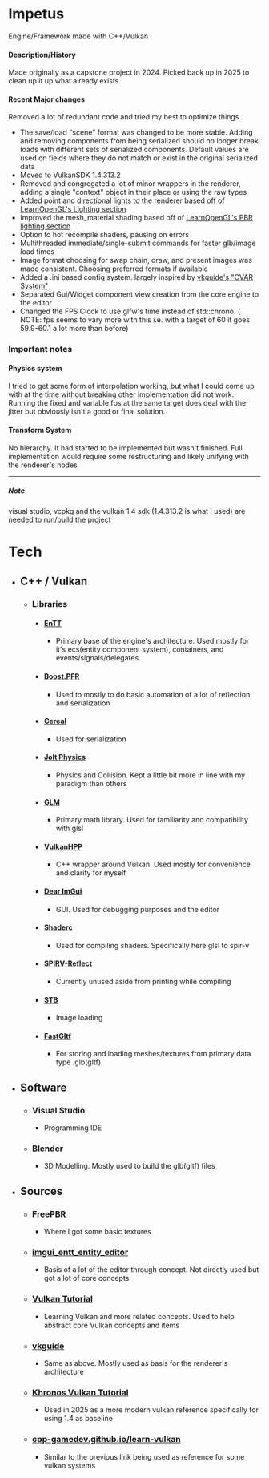 # Impetus
Engine/Framework made with C++/Vulkan

#### Description/History
Made originally as a capstone project in 2024. Picked back up in 2025 to clean up it up what already exists.


#### Recent Major changes
Removed a lot of redundant code and tried my best to optimize things. 
- The save/load "scene" format was changed to be more stable. Adding and removing components from being serialized should no longer break loads with different sets of serialized components. Default values are used on fields where they do not match or exist in the original serialized data
- Moved to VulkanSDK 1.4.313.2
- Removed and congregated a lot of minor wrappers in the renderer, adding a single "context" object in their place or using the raw types
- Added point and directional lights to the renderer based off of [LearnOpenGL's Lighting section](https://learnopengl.com/Lighting/Multiple-lights)
- Improved the mesh_material shading based off of [LearnOpenGL's PBR lighting section](https://learnopengl.com/PBR/Lighting)
- Option to hot recompile shaders, pausing on errors
- Multithreaded immediate/single-submit commands for faster glb/image load times
- Image format choosing for swap chain, draw, and present images was made consistent. Choosing preferred formats if available
- Added a .ini based config system. largely inspired by [vkguide's "CVAR System"](https://vkguide.dev/docs/extra-chapter/cvar_system/) 
- Separated Gui/Widget component view creation from the core engine to the editor
- Changed the FPS Clock to use glfw's time instead of std::chrono. ( NOTE: fps seems to vary more with this i.e. with a target of 60 it goes 59.9-60.1 a lot more than before)

### Important notes
#### Physics system
I tried to get some form of interpolation working, but what I could come up with at the time without breaking other implementation did not work. Running the fixed and variable fps at the same target does deal with the jitter but obviously isn't a good or final solution. 
#### Transform System
No hierarchy. It had started to be implemented but wasn't finished. Full implementation would require some restructuring and likely unifying with the renderer's nodes

- - -
##### Note
visual studio, vcpkg and the vulkan 1.4 sdk (1.4.313.2 is what I used) are needed to run/build the project
# Tech
- ## C++ / Vulkan
	- ### Libraries
		- #### [EnTT](https://github.com/skypjack/entt)
			- Primary base of the engine's architecture. Used mostly for it's ecs(entity component system), containers, and events/signals/delegates.   
		- #### [Boost.PFR](https://github.com/boostorg/pfr)
			- Used to mostly to do basic automation of a lot of reflection and serialization
		- #### [Cereal](https://github.com/USCiLab/cereal)
			- Used for serialization
		- #### [Jolt Physics](https://github.com/jrouwe/JoltPhysics)
			- Physics and Collision. Kept a little bit more in line with my paradigm than others  			
		- #### [GLM](https://github.com/g-truc/glm)
			- Primary math library. Used for familiarity and compatibility with glsl  
		- #### [VulkanHPP](https://github.com/KhronosGroup/Vulkan-Hpp)
			- C++ wrapper around Vulkan. Used mostly for convenience and clarity for myself
		- #### [Dear ImGui](https://github.com/ocornut/imgui)
			- GUI. Used for debugging purposes and the editor 
		- #### [Shaderc](https://github.com/google/shaderc)
			- Used for compiling shaders. Specifically here glsl to spir-v 
		- #### [SPIRV-Reflect](https://github.com/KhronosGroup/SPIRV-Reflect)
			- Currently unused aside from printing while compiling
		- #### [STB](https://github.com/nothings/stb)
			- Image loading
		- #### [FastGltf](https://github.com/spnda/fastgltf)
		  	- For storing and loading meshes/textures from primary data type .glb(gltf)
- ## Software
	- ### Visual Studio
   		- Programming IDE
	- ### Blender
   		- 3D Modelling. Mostly used to build the glb(gltf) files
- ## Sources
	- ### [FreePBR](https://freepbr.com/)
   		- Where I got some basic textures
	- ### [imgui_entt_entity_editor](https://github.com/Green-Sky/imgui_entt_entity_editor)
	  	- Basis of a lot of the editor through concept. Not directly used but got a lot of core concepts
   	- ### [Vulkan Tutorial](https://vulkan-tutorial.com/)
   	  	- Learning Vulkan and more related concepts. Used to help abstract core Vulkan concepts and items
   	- ### [vkguide](https://vkguide.dev/)
   	  	- Same as above. Mostly used as basis for the renderer's architecture
   	- ### [Khronos Vulkan Tutorial](https://docs.vulkan.org/tutorial/latest/00_Introduction.html)
   	  	- Used in 2025 as a more modern vulkan reference specifically for using 1.4 as baseline
   	- ### [cpp-gamedev.github.io/learn-vulkan](https://cpp-gamedev.github.io/learn-vulkan/index.html)
   		- Similar to the previous link being used as reference for some vulkan systems
  
